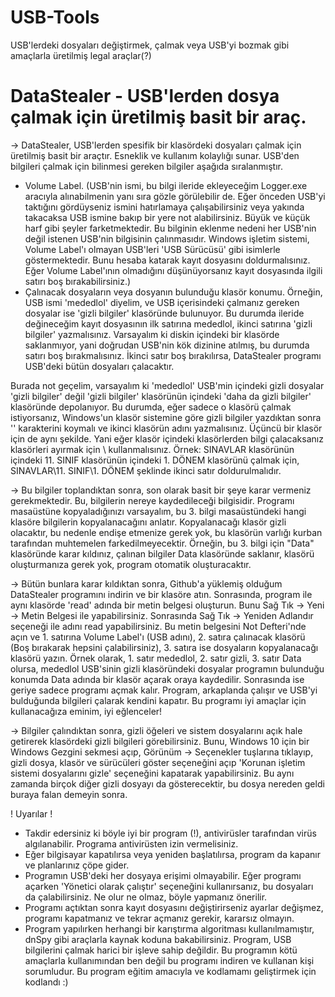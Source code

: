 # USB-Tools
USB'lerdeki dosyaları değiştirmek, çalmak veya USB'yi bozmak gibi amaçlarla üretilmiş legal araçlar(?)

# DataStealer - USB'lerden dosya çalmak için üretilmiş basit bir araç.

-> DataStealer, USB'lerden spesifik bir klasördeki dosyaları çalmak için üretilmiş basit bir araçtır. Esneklik ve kullanım kolaylığı sunar. USB'den bilgileri çalmak için bilinmesi gereken bilgiler aşağıda sıralanmıştır.

* Volume Label. (USB'nin ismi, bu bilgi ileride ekleyeceğim Logger.exe aracıyla alınabilmenin yanı sıra gözle görülebilir de. Eğer önceden USB'yi taktığını gördüyseniz ismini hatırlamaya çalışabilirsiniz veya yakında takacaksa USB ismine bakıp bir yere not alabilirsiniz. Büyük ve küçük harf gibi şeyler farketmektedir. Bu bilginin eklenme nedeni her USB'nin değil istenen USB'nin bilgisinin çalınmasıdır. Windows işletim sistemi, Volume Label'ı olmayan USB'leri 'USB Sürücüsü' gibi isimlerle göstermektedir. Bunu hesaba katarak kayıt dosyasını doldurmalısınız. Eğer Volume Label'ının olmadığını düşünüyorsanız kayıt dosyasında ilgili satırı boş bırakabilirsiniz.)
* Çalınacak dosyaların veya dosyanın bulunduğu klasör konumu. Örneğin, USB ismi 'mededlol' diyelim, ve USB içerisindeki çalmanız gereken dosyalar ise 'gizli bilgiler' klasöründe bulunuyor. Bu durumda ileride değineceğim kayıt dosyasının ilk satırına mededlol, ikinci satırına 'gizli bilgiler' yazmalısınız. Varsayalım ki diskin içindeki bir klasörde saklanmıyor, yani doğrudan USB'nin kök dizinine atılmış, bu durumda satırı boş bırakmalısınız. İkinci satır boş bırakılırsa, DataStealer programı USB'deki bütün dosyaları çalacaktır.

Burada not geçelim, varsayalım ki 'mededlol' USB'min içindeki gizli dosyalar 'gizli bilgiler' değil 'gizli bilgiler' klasörünün içindeki 'daha da gizli bilgiler' klasöründe depolanıyor. Bu durumda, eğer sadece o klasörü çalmak istiyorsanız, Windows'un klasör sistemine göre gizli bilgiler yazdıktan sonra '\' karakterini koymalı ve ikinci klasörün adını yazmalısınız. Üçüncü bir klasör için de aynı şekilde. Yani eğer klasör içindeki klasörlerden bilgi çalacaksanız klasörleri ayırmak için \ kullanmalısınız. Örnek:
SINAVLAR klasörünün içindeki 11. SINIF klasörünün içindeki 1. DÖNEM klasörünü çalmak için, 
SINAVLAR\11. SINIF\1. DÖNEM şeklinde ikinci satır doldurulmalıdır.

-> Bu bilgiler toplandıktan sonra, son olarak basit bir şeye karar vermeniz gerekmektedir. Bu, bilgilerin nereye kaydedileceği bilgisidir. Programı masaüstüne kopyaladığınızı varsayalım, bu 3. bilgi masaüstündeki hangi klasöre bilgilerin kopyalanacağını anlatır. Kopyalanacağı klasör gizli olacaktır, bu nedenle endişe etmenize gerek yok, bu klasörün varlığı kurban tarafından muhtemelen farkedilmeyecektir. Örneğin, bu 3. bilgi için "Data" klasöründe karar kıldınız, çalınan bilgiler Data klasöründe saklanır, klasörü oluşturmanıza gerek yok, program otomatik oluşturacaktır.

-> Bütün bunlara karar kıldıktan sonra, Github'a yüklemiş olduğum DataStealer programını indirin ve bir klasöre atın. Sonrasında, program ile aynı klasörde 'read' adında bir metin belgesi oluşturun. Bunu Sağ Tık -> Yeni -> Metin Belgesi ile yapabilirsiniz. Sonrasında Sağ Tık -> Yeniden Adlandır seçeneği ile adını read yapabilirsiniz. Bu metin belgesini Not Defteri'nde açın ve 1. satırına Volume Label'ı (USB adını), 2. satıra çalınacak klasörü (Boş bırakarak hepsini çalabilirsiniz), 3. satıra ise dosyaların kopyalanacağı klasörü yazın. Örnek olarak, 1. satır mededlol, 2. satır gizli, 3. satır Data olursa, mededlol USB'sinin gizli klasöründeki dosyalar programın bulunduğu konumda Data adında bir klasör açarak oraya kaydedilir. Sonrasında ise geriye sadece programı açmak kalır. Program, arkaplanda çalışır ve USB'yi bulduğunda bilgileri çalarak kendini kapatır. Bu programı iyi amaçlar için kullanacağıza eminim, iyi eğlenceler!

-> Bilgiler çalındıktan sonra, gizli öğeleri ve sistem dosyalarını açık hale getirerek klasördeki gizli bilgileri görebilirsiniz. Bunu, Windows 10 için bir Windows Gezgini sekmesi açıp, Görünüm -> Seçenekler tuşlarına tıklayıp, gizli dosya, klasör ve sürücüleri göster seçeneğini açıp 'Korunan işletim sistemi dosyalarını gizle' seçeneğini kapatarak yapabilirsiniz. Bu aynı zamanda birçok diğer gizli dosyayı da gösterecektir, bu dosya nereden geldi buraya falan demeyin sonra. 

! Uyarılar !
* Takdir edersiniz ki böyle iyi bir program (!), antivirüsler tarafından virüs algılanabilir. Programa antivirüsten izin vermelisiniz.
* Eğer bilgisayar kapatılırsa veya yeniden başlatılırsa, program da kapanır ve planlarınız çöpe gider.
* Programın USB'deki her dosyaya erişimi olmayabilir. Eğer programı açarken 'Yönetici olarak çalıştır' seçeneğini kullanırsanız, bu dosyaları da çalabilirsiniz. Ne olur ne olmaz, böyle yapmanız önerilir.
* Programı açtıktan sonra kayıt dosyasını değiştirirseniz ayarlar değişmez, programı kapatmanız ve tekrar açmanız gerekir, kararsız olmayın.
* Program yapılırken herhangi bir karıştırma algoritması kullanılmamıştır, dnSpy gibi araçlarla kaynak koduna bakabilirsiniz. Program, USB bilgilerini çalmak harici bir işleve sahip değildir. Bu programın kötü amaçlarla kullanımından ben değil bu programı indiren ve kullanan kişi sorumludur. Bu program eğitim amacıyla ve kodlamamı geliştirmek için kodlandı :)
